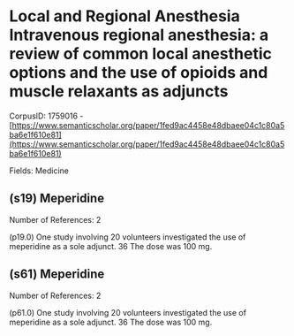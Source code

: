 # Local and Regional Anesthesia Intravenous regional anesthesia: a review of common local anesthetic options and the use of opioids and muscle relaxants as adjuncts

CorpusID: 1759016 - [https://www.semanticscholar.org/paper/1fed9ac4458e48dbaee04c1c80a5ba6e1f610e81](https://www.semanticscholar.org/paper/1fed9ac4458e48dbaee04c1c80a5ba6e1f610e81)

Fields: Medicine

## (s19) Meperidine
Number of References: 2

(p19.0) One study involving 20 volunteers investigated the use of meperidine as a sole adjunct. 36 The dose was 100 mg.
## (s61) Meperidine
Number of References: 2

(p61.0) One study involving 20 volunteers investigated the use of meperidine as a sole adjunct. 36 The dose was 100 mg.
